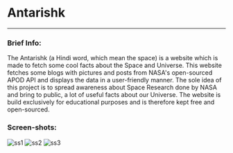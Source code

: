 # Antarishk

<hr>

### Brief Info:

The Antarishk (a Hindi word, which mean the space) is a website which is made to fetch some cool facts about the Space and Universe. This website fetches some blogs with pictures and posts from NASA's open-sourced APOD API and displays the data in a user-friendly manner. The sole idea of this project is to spread awareness about Space Research done by NASA and bring to public, a lot of useful facts about our Universe. The website is build exclusively for educational purposes and is therefore kept free and open-sourced.

### Screen-shots:

![ss1](https://user-images.githubusercontent.com/64016811/118358762-f764bf80-b59d-11eb-9524-ab02639eae7e.jpg)
![ss2](https://user-images.githubusercontent.com/64016811/118358770-fe8bcd80-b59d-11eb-8eb6-fdebdef1840c.jpg)
![ss3](https://user-images.githubusercontent.com/64016811/118358774-03e91800-b59e-11eb-8742-943d33cc6f53.jpg)
